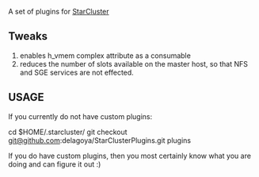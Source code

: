 A set of plugins for [StarCluster](http://web.mit.edu/star/cluster/docs/latest/manual/plugins.html)

## Tweaks
1. enables h_vmem complex attribute as a consumable
1. reduces the number of slots available on the master host, so that NFS and SGE services are not effected.

## USAGE

If you currently do not have custom plugins:

  cd $HOME/.starcluster/
  git checkout git@github.com:delagoya/StarClusterPlugins.git plugins

If you do have custom plugins, then you most certainly know what you are doing and can figure it out :)

